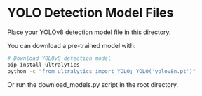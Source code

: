 # YOLO Detection Model Files

Place your YOLOv8 detection model file in this directory.

You can download a pre-trained model with:
```bash
# Download YOLOv8 detection model
pip install ultralytics
python -c "from ultralytics import YOLO; YOLO('yolov8n.pt')"
```

Or run the download_models.py script in the root directory.
